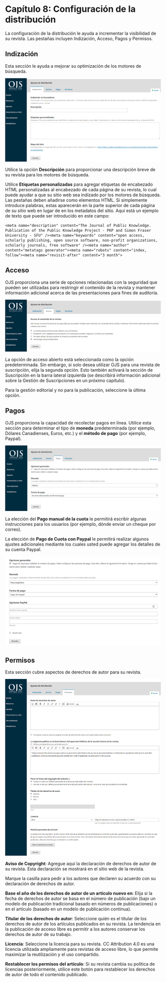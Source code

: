 # Capítulo 8: Configuración de la distribución

La configuración de la distribución le ayuda a incrementar la visibilidad de su revista. Las pestañas incluyen Indización, Acceso, Pagos y Permisos.

## Indización

Esta sección le ayuda a mejorar su optimización de los motores de búsqueda.

![](./assets/learning-ojs3.1-jm-settings-dist-index-ES.png)

Utilice la opción **Descripción** para proporcionar una descripción breve de su revista para los motores de búsqueda.

Utilice **Etiquetas personalizadas** para agregar etiquetas de encabezado HTML personalizadas al encabezado de cada página de su revista, lo cual puede ayudar a que su sitio web sea indizado por los motores de búsqueda. Las pestañas deben añadirse como elementos HTML. Si simplemente introduce palabras, estas aparecerán en la parte superior de cada página de su sitio web en lugar de en los metadatos del sitio. Aquí está un ejemplo de texto que puede ser introducido en este campo:

```
<meta name="description" content="The Journal of Public Knowledge. Publication of the Public Knowledge Project - PKP and Simon Fraser University - SFU" /><meta name="keywords" content="open access, scholarly publishing, open source software, non-profit organizations, scholarly journals, free software" /><meta name="author" content="metatags generator"><meta name="robots" content="index, follow"><meta name="revisit-after" content="3 month">
```

## Acceso

OJS proporciona una serie de opciones relacionadas con la seguridad que pueden ser utilizadas para restringir el contenido de la revista y mantener información adicional acerca de las presentaciones para fines de auditoría.

![](./assets/learning-ojs3.1-jm-settings-dist-access-ES.png)

La opción de acceso abierto está seleccionada como la opción predeterminada. Sin embargo, si solo desea utilizar OJS para una revista de suscripción, elija la segunda opción. Esto también activará la sección de Suscripción en la barra lateral izquierda (se describirá información adicional sobre la Gestión de Suscripciones en un próximo capítulo).

Para la gestión editorial y no para la publicación, seleccione la última opción.

## Pagos

OJS proporciona la capacidad de recolectar pagos en línea. Utilice esta sección para determinar el tipo de **moneda** predeterminada (por ejemplo, Dólares Canadienses, Euros, etc.) y el **método de pago** (por ejemplo, Paypal).

![](./assets/learning-ojs3.1-jm-settings-dist-pay-ES.png)

La elección del **Pago manual de la cuota** le permitirá escribir algunas instrucciones para los usuarios (por ejemplo, dónde enviar un cheque por correo).

La elección de **Pago de Cuota con Paypal** le permitirá realizar algunos ajustes adicionales mediante los cuales usted puede agregar los detalles de su cuenta Paypal.

![](./assets/learning-ojs3.1-jm-settings-dist-pay-paypalsettings-ES.png)

## Permisos

Esta sección cubre aspectos de derechos de autor para su revista.

![](./assets/learning-ojs3.1-jm-settings-dist-permissions-ES.png)

**Aviso de Copyright**: Agregue aquí la declaración de derechos de autor de su revista. Esta declaración se mostrará en el sitio web de la revista.

Marque la casilla para pedir a los autores que declaren su acuerdo con su declaración de derechos de autor.

**Base el año de los derechos de autor de un artículo nuevo en**: Elija si la fecha de derechos de autor se basa en el número de publicación (bajo un modelo de publicación tradicional basado en números de publicaciones) o en el artículo (basado en un modelo de publicación continua).

**Titular de los derechos de autor**: Seleccione quién es el titular de los derechos de autor de los artículos publicados en su revista. La tendencia en la publicación de acceso libre es permitir a los autores conservar los derechos de autor de su trabajo.

**Licencia**: Seleccione la licencia para su revista. CC Attribution 4.0 es una licencia utilizada ampliamente para revistas de acceso libre, lo que permite maximizar la reutilización y el uso compartido.

**Restablecer los permisos del artículo**: Si su revista cambia su política de licencias posteriormente, utilice este botón para restablecer los derechos de autor de todo el contenido publicado.
